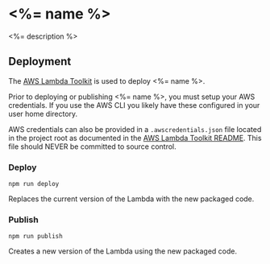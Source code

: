 # <%= name %>

<%= description %>

## Deployment

The [AWS Lambda Toolkit](https://github.com/OlsonDigital/aws-lambda-toolkit)
is used to deploy <%= name %>.

Prior to deploying or publishing <%= name %>, you must setup 
your AWS credentials.  If you use the AWS CLI you likely have 
these configured in your user home directory. 

AWS credentials can also be provided in a `.awscredentials.json` 
file located in the project root as documented in the 
[AWS Lambda Toolkit README](https://github.com/OlsonDigital/aws-lambda-toolkit#configuration).
This file should NEVER be committed to source control.
  
### Deploy

`npm run deploy`

Replaces the current version of the Lambda with the new 
packaged code.

### Publish

`npm run publish`

Creates a new version of the Lambda using the new packaged code.